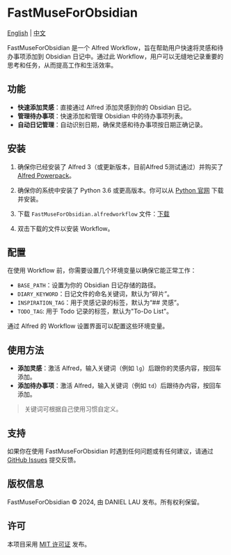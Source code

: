 # FastMuseForObsidian

[English](README_EN.md) | [中文](README.md)

FastMuseForObsidian 是一个 Alfred Workflow，旨在帮助用户快速将灵感和待办事项添加到 Obsidian 日记中。通过此 Workflow，用户可以无缝地记录重要的思考和任务，从而提高工作和生活效率。

## 功能

- **快速添加灵感**：直接通过 Alfred 添加灵感到你的 Obsidian 日记。
- **管理待办事项**：快速添加和管理 Obsidian 中的待办事项列表。
- **自动日记管理**：自动识别日期，确保灵感和待办事项按日期正确记录。

## 安装

1. 确保你已经安装了 Alfred 3（或更新版本，目前Alfred 5测试通过）并购买了 [Alfred Powerpack](https://www.alfredapp.com/powerpack/)。
2. 确保你的系统中安装了 Python 3.6 或更高版本。你可以从 [Python 官网](https://www.python.org/downloads/) 下载并安装。
3. 下载 `FastMuseForObsidian.alfredworkflow` 文件：[下载](https://github.com/daniellauyu/FastMuseForObsidian/blob/master/FastMuseForObsidain.alfredworkflow)

4. 双击下载的文件以安装 Workflow。

## 配置

在使用 Workflow 前，你需要设置几个环境变量以确保它能正常工作：

- `BASE_PATH`：设置为你的 Obsidian 日记存储的路径。
- `DIARY_KEYWORD`：日记文件的命名关键词，默认为“碎片”。
- `INSPIRATION_TAG`：用于灵感记录的标签，默认为“## 灵感”。
- `TODO_TAG`: 用于 Todo 记录的标签，默认为"To-Do List"。

通过 Alfred 的 Workflow 设置界面可以配置这些环境变量。

## 使用方法

- **添加灵感**：激活 Alfred，输入关键词（例如 `lg`）后跟你的灵感内容，按回车添加。
- **添加待办事项**：激活 Alfred，输入关键词（例如 `td`）后跟待办内容，按回车添加。

> 关键词可根据自己使用习惯自定义。

## 支持

如果你在使用 FastMuseForObsidian 时遇到任何问题或有任何建议，请通过 [GitHub Issues](https://github.com/daniellauyu/FastMuseForObsidian/issues) 提交反馈。

## 版权信息

FastMuseForObsidian © 2024, 由 DANIEL LAU 发布。所有权利保留。

## 许可

本项目采用 [MIT 许可证](LICENSE) 发布。
